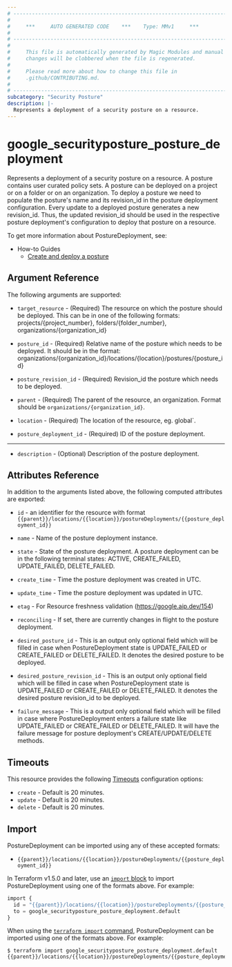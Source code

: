 ```yaml
---
# ----------------------------------------------------------------------------
#
#     ***     AUTO GENERATED CODE    ***    Type: MMv1     ***
#
# ----------------------------------------------------------------------------
#
#     This file is automatically generated by Magic Modules and manual
#     changes will be clobbered when the file is regenerated.
#
#     Please read more about how to change this file in
#     .github/CONTRIBUTING.md.
#
# ----------------------------------------------------------------------------
subcategory: "Security Posture"
description: |-
  Represents a deployment of a security posture on a resource.
---
```


# google_securityposture_posture_deployment

Represents a deployment of a security posture on a resource. A posture contains user curated policy sets. A posture can
be deployed on a project or on a folder or on an organization. To deploy a posture we need to populate the posture's name
and its revision_id in the posture deployment configuration. Every update to a deployed posture generates a new revision_id.
Thus, the updated revision_id should be used in the respective posture deployment's configuration to deploy that posture
on a resource.


To get more information about PostureDeployment, see:

* How-to Guides
    * [Create and deploy a posture](https://cloud.google.com/security-command-center/docs/how-to-use-security-posture)

## Argument Reference

The following arguments are supported:


* `target_resource` -
  (Required)
  The resource on which the posture should be deployed. This can be in one of the following formats:
  projects/{project_number},
  folders/{folder_number},
  organizations/{organization_id}

* `posture_id` -
  (Required)
  Relative name of the posture which needs to be deployed. It should be in the format:
    organizations/{organization_id}/locations/{location}/postures/{posture_id}

* `posture_revision_id` -
  (Required)
  Revision_id the posture which needs to be deployed.

* `parent` -
  (Required)
  The parent of the resource, an organization. Format should be `organizations/{organization_id}`.

* `location` -
  (Required)
  The location of the resource, eg. global`.

* `posture_deployment_id` -
  (Required)
  ID of the posture deployment.


- - -


* `description` -
  (Optional)
  Description of the posture deployment.


## Attributes Reference

In addition to the arguments listed above, the following computed attributes are exported:

* `id` - an identifier for the resource with format `{{parent}}/locations/{{location}}/postureDeployments/{{posture_deployment_id}}`

* `name` -
  Name of the posture deployment instance.

* `state` -
  State of the posture deployment. A posture deployment can be in the following terminal states:
  ACTIVE, CREATE_FAILED, UPDATE_FAILED, DELETE_FAILED.

* `create_time` -
  Time the posture deployment was created in UTC.

* `update_time` -
  Time the posture deployment was updated in UTC.

* `etag` -
  For Resource freshness validation (https://google.aip.dev/154)

* `reconciling` -
  If set, there are currently changes in flight to the posture deployment.

* `desired_posture_id` -
  This is an output only optional field which will be filled in case when
  PostureDeployment state is UPDATE_FAILED or CREATE_FAILED or DELETE_FAILED.
  It denotes the desired posture to be deployed.

* `desired_posture_revision_id` -
  This is an output only optional field which will be filled in case when
  PostureDeployment state is UPDATE_FAILED or CREATE_FAILED or DELETE_FAILED.
  It denotes the desired posture revision_id to be deployed.

* `failure_message` -
  This is a output only optional field which will be filled in case where
  PostureDeployment enters a failure state like UPDATE_FAILED or
  CREATE_FAILED or DELETE_FAILED. It will have the failure message for posture deployment's
  CREATE/UPDATE/DELETE methods.


## Timeouts

This resource provides the following
[Timeouts](https://developer.hashicorp.com/terraform/plugin/sdkv2/resources/retries-and-customizable-timeouts) configuration options:

- `create` - Default is 20 minutes.
- `update` - Default is 20 minutes.
- `delete` - Default is 20 minutes.

## Import


PostureDeployment can be imported using any of these accepted formats:

* `{{parent}}/locations/{{location}}/postureDeployments/{{posture_deployment_id}}`


In Terraform v1.5.0 and later, use an [`import` block](https://developer.hashicorp.com/terraform/language/import) to import PostureDeployment using one of the formats above. For example:

```tf
import {
  id = "{{parent}}/locations/{{location}}/postureDeployments/{{posture_deployment_id}}"
  to = google_securityposture_posture_deployment.default
}
```

When using the [`terraform import` command](https://developer.hashicorp.com/terraform/cli/commands/import), PostureDeployment can be imported using one of the formats above. For example:

```
$ terraform import google_securityposture_posture_deployment.default {{parent}}/locations/{{location}}/postureDeployments/{{posture_deployment_id}}
```

